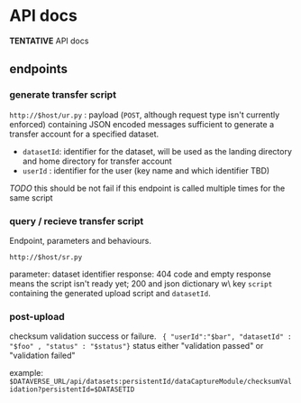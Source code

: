 # API docs

**TENTATIVE** API docs

## endpoints
### generate transfer script
`http://$host/ur.py` : payload (`POST`, although request type isn't currently enforced) containing JSON encoded messages sufficient to generate a transfer account for a specified dataset. 

- `datasetId`: identifier for the dataset, will be used as the landing directory and home directory for transfer account
- `userId` : identifier for the user (key name and which identifier TBD)

*TODO* this should be not fail if this endpoint is called multiple times for the same script


### query / recieve transfer script
Endpoint, parameters and behaviours.

`http://$host/sr.py`

parameter: dataset identifier
response: 404 code and empty response means the script isn't ready yet; 200 and json dictionary w\ key `script` containing the generated upload script and `datasetId`.


### post-upload
checksum validation success or failure.
` { "userId":"$bar", "datasetId" : "$foo" , "status" : "$status"}`
status either "validation passed" or "validation failed"

example: `$DATAVERSE_URL/api/datasets:persistentId/dataCaptureModule/checksumValidation?persistentId=$DATASETID`

